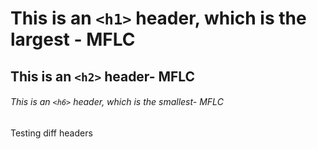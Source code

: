 # This is an `<h1>` header, which is the largest - MFLC

## This is an `<h2>` header- MFLC

###### This is an `<h6>` header, which is the smallest- MFLC

Testing diff headers
